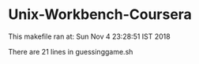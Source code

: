 # Unix-Workbench-Coursera

This makefile ran at: Sun Nov  4 23:28:51 IST 2018


There are 21 lines in guessinggame.sh
